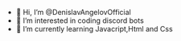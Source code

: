 - 👋 Hi, I’m @DenislavAngelovOfficial
- 👀 I’m interested in coding discord bots
- 🌱 I’m currently learning Javacript,Html and Css

<!---
DenislavAngelovOfficial/DenislavAngelovOfficial is a ✨ special ✨ repository because its `README.md` (this file) appears on your GitHub profile.
You can click the Preview link to take a look at your changes.
--->
